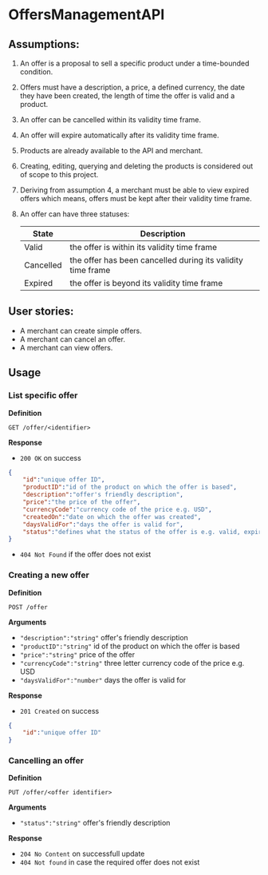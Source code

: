 # OffersManagementAPI

## Assumptions:
1. An offer is a proposal to sell a specific product under a time-bounded condition.
2. Offers must have a description, a price, a defined currency, the date they have been created, the length of time the offer is valid and a product.
3. An offer can be cancelled within its validity time frame.
4. An offer will expire automatically after its validity time frame.
5. Products are already available to the API and merchant. 
6. Creating, editing, querying and deleting the products is considered out of scope to this project. 
7. Deriving from assumption 4, a merchant must be able to view expired offers which means, offers must be kept after their validity time frame.
8. An offer can have three statuses: 

    | State | Description |
    | ------ | ------ |
    | Valid | the offer is within its validity time frame |
    | Cancelled | the offer has been cancelled during its validity time frame |
    | Expired | the offer is beyond its validity time frame |


## User stories:
- A merchant can create simple offers.
- A merchant can cancel an offer.
- A merchant can view offers.

## Usage

### List specific offer

**Definition**

`GET /offer/<identifier>`

**Response**

- `200 OK` on success

```json
{
	"id":"unique offer ID",
	"productID":"id of the product on which the offer is based",
	"description":"offer's friendly description",
	"price":"the price of the offer",
	"currencyCode":"currency code of the price e.g. USD",
	"createdOn":"date on which the offer was created",
	"daysValidFor":"days the offer is valid for",
	"status":"defines what the status of the offer is e.g. valid, expired or cancelled"
}
```

- `404 Not Found` if the offer does not exist


### Creating a new offer

**Definition**

`POST /offer`

**Arguments**

- `"description":"string"` offer's friendly description
- `"productID":"string"` id of the product on which the offer is based
- `"price":"string"` price of the offer
- `"currencyCode":"string"` three letter currency code of the price e.g. USD
- `"daysValidFor":"number"` days the offer is valid for

**Response**

- `201 Created` on success

```json
{
	"id":"unique offer ID"
}
```

### Cancelling an offer

**Definition**

`PUT /offer/<offer identifier>`

**Arguments**

- `"status":"string"` offer's friendly description

**Response**

- `204 No Content` on successfull update
- `404 Not found` in case the required offer does not exist
